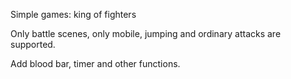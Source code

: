 Simple games: king of fighters

Only battle scenes, only mobile, jumping and ordinary attacks are supported.

Add blood bar, timer and other functions.

